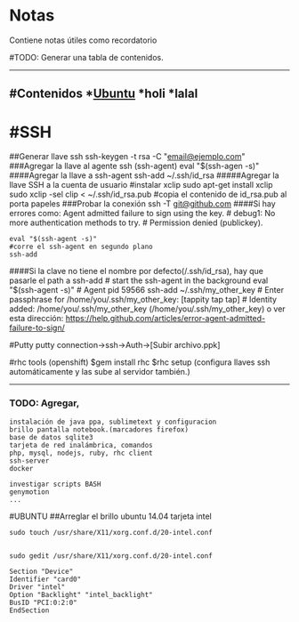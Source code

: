 # Notas
Contiene notas útiles como recordatorio

#TODO: Generar una tabla de contenidos.

---
#Contenidos
*[Ubuntu](#ubuntu)
*holi 
*lalal
---

#SSH
=======

##Generar llave ssh
	ssh-keygen -t rsa -C "email@ejemplo.com"
###Agregar la llave al agente ssh (ssh-agent)
	eval "$(ssh-agen -s)"
####Agregar la llave a ssh-agent
	ssh-add ~/.ssh/id_rsa
#####Agregar la llave SSH a la cuenta de usuario
	#instalar xclip
	sudo apt-get install xclip
	sudo xclip -sel clip < ~/.ssh/id_rsa.pub
	#copia el contenido de id_rsa.pub al porta papeles
###Probar la conexión
	ssh -T git@github.com
####Si hay errores como:
	Agent admitted failure to sign using the key.
	# debug1: No more authentication methods to try.
	# Permission denied (publickey).

	eval "$(ssh-agent -s)"
	#corre el ssh-agent en segundo plano
	ssh-add
	
####Si la clave no tiene el nombre por defecto(/.ssh/id_rsa), hay que pasarle el path a ssh-add
	# start the ssh-agent in the background
	eval "$(ssh-agent -s)"
	# Agent pid 59566
	ssh-add ~/.ssh/my_other_key
	# Enter passphrase for /home/you/.ssh/my_other_key: [tappity tap tap]
	# Identity added: /home/you/.ssh/my_other_key (/home/you/.ssh/my_other_key)	
	o ver esta dirección:
	https://help.github.com/articles/error-agent-admitted-failure-to-sign/

#Putty
	putty
	connection->ssh->Auth->[Subir archivo.ppk]

#rhc tools (openshift)
	$gem install rhc
	$rhc setup
	(configura llaves ssh automáticamente y las sube al servidor también.)

---

### TODO:  Agregar,
	instalación de java ppa, sublimetext y configuracion
	brillo pantalla notebook.(marcadores firefox)
	base de datos sqlite3
	tarjeta de red inalámbrica, comandos
	php, mysql, nodejs, ruby, rhc client
	ssh-server
	docker
	
	investigar scripts BASH
	genymotion
	...

#UBUNTU
##Arreglar el brillo ubuntu 14.04 tarjeta intel

	sudo touch /usr/share/X11/xorg.conf.d/20-intel.conf 


	sudo gedit /usr/share/X11/xorg.conf.d/20-intel.conf

	Section "Device"
	Identifier "card0"
	Driver "intel"
	Option "Backlight" "intel_backlight"
	BusID "PCI:0:2:0"
	EndSection 


